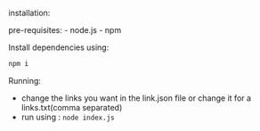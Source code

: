 installation:

pre-requisites:
    - node.js
    - npm 

Install dependencies using:
```sh
npm i 
```

Running:

- change the links you want in the link.json file or change it for a links.txt(comma separated)
- run using : ```node index.js```

